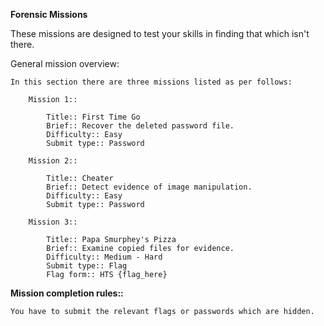 <b>Forensic Missions</b><br>

These missions are designed to test your skills in finding that which isn't there.

General mission overview:
	
	In this section there are three missions listed as per follows:
    	
        Mission 1::
        
        	Title:: First Time Go
            Brief:: Recover the deleted password file.
            Difficulty:: Easy
            Submit type:: Password
            
        Mission 2::
        
        	Title:: Cheater
            Brief:: Detect evidence of image manipulation.
            Difficulty:: Easy
            Submit type:: Password
            
        Mission 3::
        
        	Title:: Papa Smurphey's Pizza
            Brief:: Examine copied files for evidence.
            Difficulty:: Medium - Hard
            Submit type:: Flag 
            Flag form:: HTS {flag_here}

<b>Mission completion rules::</b>

	You have to submit the relevant flags or passwords which are hidden.
